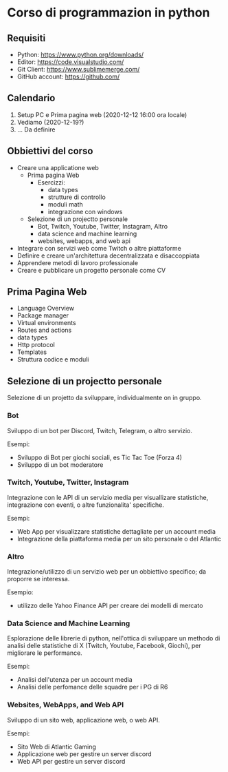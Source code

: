 # Corso di programmazion in python

## Requisiti

- Python: https://www.python.org/downloads/
- Editor: https://code.visualstudio.com/
- Git Client: https://www.sublimemerge.com/
- GitHub account: https://github.com/

## Calendario

1. Setup PC e Prima pagina web (2020-12-12 16:00 ora locale)
1. Vediamo (2020-12-19?)
1. ... Da definire

## Obbiettivi del corso

- Creare una applicatione web
  - Prima pagina Web
    - Esercizzi:
      - data types
      - strutture di controllo
      - moduli math
      - integrazione con windows
  - Selezione di un projectto personale
    - Bot, Twitch, Youtube, Twitter, Instagram, Altro
    - data science and machine learning
    - websites, webapps, and web api
- Integrare con servizi web come Twitch o altre piattaforme
- Definire e creare un'architettura decentralizzata e disaccoppiata
- Apprendere metodi di lavoro professionale
- Creare e pubblicare un progetto personale come CV

## Prima Pagina Web

- Language Overview
- Package manager
- Virtual environments
- Routes and actions
- data types
- Http protocol
- Templates
- Struttura codice e moduli

## Selezione di un projectto personale

Selezione di un projetto da sviluppare, individualmente on in gruppo.

### Bot

Sviluppo di un bot per Discord, Twitch, Telegram, o altro servizio.

Esempi:
- Sviluppo di Bot per giochi sociali, es Tic Tac Toe (Forza 4)
- Sviluppo di un bot moderatore

### Twitch, Youtube, Twitter, Instagram

Integrazione con le API di un servizio media per visuallizare statistiche, integrazione con eventi, o altre funzionalita' specifiche.

Esempi:
- Web App per visualizzare statistiche dettagliate per un account media
- Integrazione della piattaforma media per un sito personale o del Atlantic

### Altro

Integrazione/utilizzo di un servizio web per un obbiettivo specifico; da proporre se interessa.

Esempio: 
- utilizzo delle Yahoo Finance API per creare dei modelli di mercato

### Data Science and Machine Learning

Esplorazione delle librerie di python, nell'ottica di sviluppare un methodo di analisi delle statistiche di X (Twitch, Youtube, Facebook, Giochi), per migliorare le performance.

Esempi:
- Analisi dell'utenza per un account media
- Analisi delle perfomance delle squadre per i PG di R6

### Websites, WebApps, and Web API

Sviluppo di un sito web, applicazione web, o web API.

Esempi:
- Sito Web di Atlantic Gaming
- Applicazione web per gestire un server discord
- Web API per gestire un server discord

